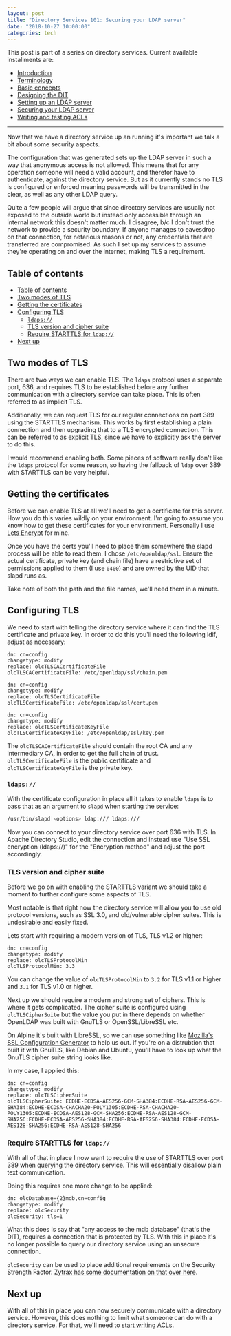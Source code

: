 ```yaml
---
layout: post
title: "Directory Services 101: Securing your LDAP server"
date: "2018-10-27 10:00:00"
categories: tech
---
```


This post is part of a series on directory services. Current available
installments are:

* [Introduction](/2017/07/02/ldap-101.html)
* [Terminology](/2017/07/02/ldap-terminology.html)
* [Basic concepts](/2017/08/26/ldap-basics.html)
* [Designing the DIT](/2018/10/26/ldap-designing-dit)
* [Setting up an LDAP server](/2018/10/27/ldap-server-setup)
* [Securing your LDAP server](/2018/10/27/ldap-secure)
* [Writing and testing ACLs](/2018/10/27/ldap-writing-testing-acls)

---

Now that we have a directory service up an running it's important we talk
a bit about some security aspects.

The configuration that was generated sets up the LDAP server in such a way
that anonymous access is not allowed. This means that for any operation
someone will need a valid account, and therefor have to authenticate, against
the directory service. But as it currently stands no TLS is configured or
enforced meaning passwords will be transmitted in the clear, as well as any
other LDAP query.

Quite a few people will argue that since directory services are usually not
exposed to the outside world but instead only accessible through an internal
network this doesn't matter much. I disagree, b/c I don't trust the network
to provide a security boundary. If anyone manages to eavesdrop on that
connection, for nefarious reasons or not, any credentials that are transferred
are compromised. As such I set up my services to assume they're operating
on and over the internet, making TLS a requirement.

## Table of contents
* [Table of contents](#table-of-contents)
* [Two modes of TLS](#two-modes-of-tls)
* [Getting the certificates](#getting-the-certificates)
* [Configuring TLS](#configuring-tls)
    * [`ldaps://`](#ldaps)
    * [TLS version and cipher suite](#tls-version-and-cipher-suite)
    * [Require STARTTLS for `ldap://`](#require-starttls-for-ldap)
* [Next up](#next-up)

## Two modes of TLS

There are two ways we can enable TLS. The `ldaps` protocol uses a separate port,
636, and requires TLS to be established before any further communication with a
directory service can take place. This is often referred to as implicit TLS.

Additionally, we can request TLS for our regular connections on port 389 using
the STARTTLS mechanism. This works by first establishing a plain connection and
then upgrading that to a TLS encrypted connection. This can be referred to as
explicit TLS, since we have to explicitly ask the server to do this.

I would recommend enabling both. Some pieces of software really don't like the
`ldaps` protocol for some reason, so having the fallback of `ldap` over 389
with STARTTLS can be very helpful.

## Getting the certificates

Before we can enable TLS at all we'll need to get a certificate for this
server. How you do this varies wildly on your environment. I'm going to assume
you know how to get these certificates for your environment. Personally I use
[Lets Encrypt](https://letsencrypt.org/) for mine.

Once you have the certs you'll need to place them somewhere the slapd process
will be able to read them. I chose `/etc/openldap/ssl`. Ensure the actual
certificate, private key (and chain file) have a restrictive set of permissions
applied to them (I use `0400`) and are owned by the UID that slapd runs as.

Take note of both the path and the file names, we'll need them in a minute.

## Configuring TLS

We need to start with telling the directory service where it can find the
TLS certificate and private key. In order to do this you'll need the following
ldif, adjust as necessary:

```ldif
dn: cn=config
changetype: modify
replace: olcTLSCACertificateFile
olcTLSCACertificateFile: /etc/openldap/ssl/chain.pem

dn: cn=config
changetype: modify
replace: olcTLSCertificateFile
olcTLSCertificateFile: /etc/openldap/ssl/cert.pem

dn: cn=config
changetype: modify
replace: olcTLSCertificateKeyFile
olcTLSCertificateKeyFile: /etc/openldap/ssl/key.pem
```

The `olcTLSCACertificateFile` should contain the root CA and any intermediary
CA, in order to get the full chain of trust. `olcTLSCertificateFile` is the
public certificate and `olcTLSCertificateKeyFile` is the private key.

### `ldaps://`

With the certificate configuration in place all it takes to enable `ldaps`
is to pass that as an argument to `slapd` when starting the service:

```sh
/usr/bin/slapd <options> ldap:/// ldaps:///
```

Now you can connect to your directory service over port 636 with TLS. In
Apache Directory Studio, edit the connection and instead use "Use SSL
encryption (ldaps://)" for the "Encryption method" and adjust the port
accordingly.

### TLS version and cipher suite

Before we go on with enabling the STARTTLS variant we should take a moment to
further configure some aspects of TLS.

Most notable is that right now the directory service will allow you to use
old protocol versions, such as SSL 3.0, and old/vulnerable cipher suites. This
is undesirable and easily fixed.

Lets start with requiring a modern version of TLS, TLS v1.2 or higher:

```ldif
dn: cn=config
changetype: modify
replace: olcTLSProtocolMin
olcTLSProtocolMin: 3.3
```

You can change the value of `olcTLSProtocolMin` to `3.2` for TLS v1.1 or
higher and `3.1` for TLS v1.0 or higher.

Next up we should require a modern and strong set of ciphers. This is where it
gets complicated. The cipher suite is configured using `olcTLSCipherSuite` but
the value you put in there depends on whether OpenLDAP was built with GnuTLS
or OpenSSL/LibreSSL etc.

On Alpine it's built with LibreSSL, so we can use something like [Mozilla's
SSL Configuration Generator](https://mozilla.github.io/server-side-tls/ssl-config-generator/)
to help us out. If you're on a distrubtion that built it with GnuTLS, like
Debian and Ubuntu, you'll have to look up what the GnuTLS cipher suite
string looks like.

In my case, I applied this:

```ldif
dn: cn=config
changetype: modify
replace: olcTLSCipherSuite
olcTLSCipherSuite: ECDHE-ECDSA-AES256-GCM-SHA384:ECDHE-RSA-AES256-GCM-SHA384:ECDHE-ECDSA-CHACHA20-POLY1305:ECDHE-RSA-CHACHA20-POLY1305:ECDHE-ECDSA-AES128-GCM-SHA256:ECDHE-RSA-AES128-GCM-SHA256:ECDHE-ECDSA-AES256-SHA384:ECDHE-RSA-AES256-SHA384:ECDHE-ECDSA-AES128-SHA256:ECDHE-RSA-AES128-SHA256
```

### Require STARTTLS for `ldap://`

With all of that in place I now want to require the use of STARTTLS over port
389 when querying the directory service. This will essentially disallow plain
text communication.

Doing this requires one more change to be applied:

```ldif
dn: olcDatabase={2}mdb,cn=config
changetype: modify
replace: olcSecurity
olcSecurity: tls=1
```

What this does is say that "any access to the mdb database" (that's the DIT),
requires a connection that is protected by TLS. With this in place it's no
longer possible to query our directory service using an unsecure connection.

`olcSecurity` can be used to place additional requirements on the Security
Strength Factor. [Zytrax has some documentation on that over here](http://www.zytrax.com/books/ldap/ch6/#security).

## Next up

With all of this in place you can now securely communicate with a directory
service. However, this does nothing to limit what someone can do with a
directory service. For that, we'll need to [start writing ACLs](/2018/10/27/ldap-writing-testing-acls).

